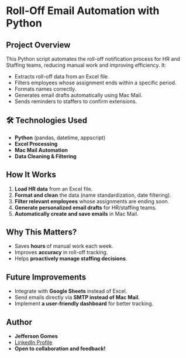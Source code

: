 #  Roll-Off Email Automation with Python

##  Project Overview
This Python script automates the roll-off notification process for HR and Staffing teams, reducing manual work and improving efficiency. It:
- Extracts roll-off data from an Excel file.
- Filters employees whose assignment ends within a specific period.
- Formats names correctly.
- Generates email drafts automatically using Mac Mail.
- Sends reminders to staffers to confirm extensions.

## 🛠️ Technologies Used
- **Python** (pandas, datetime, appscript)
- **Excel Processing**
- **Mac Mail Automation**
- **Data Cleaning & Filtering**

##  How It Works
1. **Load HR data** from an Excel file.
2. **Format and clean** the data (name standardization, date filtering).
3. **Filter relevant employees** whose assignments are ending soon.
4. **Generate personalized email drafts** for HR/staffing teams.
5. **Automatically create and save emails** in Mac Mail.

##  Why This Matters?
- Saves **hours** of manual work each week.
- Improves **accuracy** in roll-off tracking.
- Helps **proactively manage staffing decisions**.

##  Future Improvements
- Integrate with **Google Sheets** instead of Excel.
- Send emails directly via **SMTP instead of Mac Mail**.
- Implement **a user-friendly dashboard** for better tracking.

##  Author
- **Jefferson Gomes**
- [LinkedIn Profile](https://www.linkedin.com/in/jefferson-gomes-b6591821/)
- **Open to collaboration and feedback!**
